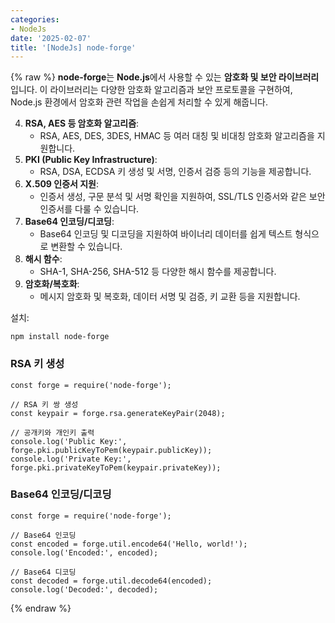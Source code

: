 ```yaml
---
categories:
- NodeJs
date: '2025-02-07'
title: '[NodeJs] node-forge'
---
```


{% raw %}
**node-forge**는 **Node.js**에서 사용할 수 있는 **암호화 및 보안 라이브러리**입니다. 이 라이브러리는 다양한 암호화 알고리즘과 보안 프로토콜을 구현하여, Node.js 환경에서 암호화 관련 작업을 손쉽게 처리할 수 있게 해줍니다.

4. **RSA, AES 등 암호화 알고리즘**:
    - RSA, AES, DES, 3DES, HMAC 등 여러 대칭 및 비대칭 암호화 알고리즘을 지원합니다.
5. **PKI (Public Key Infrastructure)**:
    - RSA, DSA, ECDSA 키 생성 및 서명, 인증서 검증 등의 기능을 제공합니다.
6. **X.509 인증서 지원**:
    - 인증서 생성, 구문 분석 및 서명 확인을 지원하여, SSL/TLS 인증서와 같은 보안 인증서를 다룰 수 있습니다.
7. **Base64 인코딩/디코딩**:
    - Base64 인코딩 및 디코딩을 지원하여 바이너리 데이터를 쉽게 텍스트 형식으로 변환할 수 있습니다.
8. **해시 함수**:
    - SHA-1, SHA-256, SHA-512 등 다양한 해시 함수를 제공합니다.
9. **암호화/복호화**:
    - 메시지 암호화 및 복호화, 데이터 서명 및 검증, 키 교환 등을 지원합니다.

설치:
```
npm install node-forge
```

### RSA 키 생성
```
const forge = require('node-forge');

// RSA 키 쌍 생성
const keypair = forge.rsa.generateKeyPair(2048);

// 공개키와 개인키 출력
console.log('Public Key:', forge.pki.publicKeyToPem(keypair.publicKey));
console.log('Private Key:', forge.pki.privateKeyToPem(keypair.privateKey));
```

### Base64 인코딩/디코딩
```
const forge = require('node-forge');

// Base64 인코딩
const encoded = forge.util.encode64('Hello, world!');
console.log('Encoded:', encoded);

// Base64 디코딩
const decoded = forge.util.decode64(encoded);
console.log('Decoded:', decoded);
```
{% endraw %}
